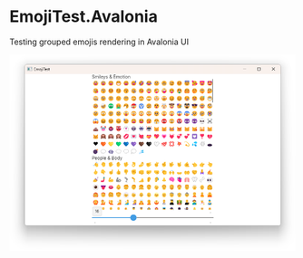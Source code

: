# EmojiTest.Avalonia
Testing grouped emojis rendering in Avalonia UI

![Screenshot](https://github.com/Elorucov/EmojiTest.Avalonia/raw/master/Screenshots/Win.png)
